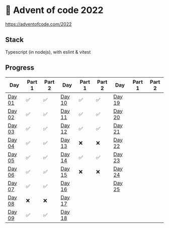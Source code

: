 # 🎄 Advent of code 2022

https://adventofcode.com/2022

## Stack

Typescript (in nodejs), with eslint & vitest

## Progress

| Day                   | Part 1 | Part 2 | Day                    | Part 1 | Part 2 | Day                    | Part 1 | Part 2 |
| --------------------- | ------ | ------ | ---------------------- | ------ | ------ | ---------------------- | ------ | ------ |
| [Day 01](./src/day_1) | ✅     | ✅     | [Day 10](./src/day_10) | ✅     | ✅     | [Day 19](./src/day_19) |        |        |
| [Day 02](./src/day_2) | ✅     | ✅     | [Day 11](./src/day_11) | ✅     | ✅     | [Day 20](./src/day_20) |        |        |
| [Day 03](./src/day_3) | ✅     | ✅     | [Day 12](./src/day_12) | ✅     | ✅     | [Day 21](./src/day_21) |        |        |
| [Day 04](./src/day_4) | ✅     | ✅     | [Day 13](./src/day_13) | ❌     | ❌     | [Day 22](./src/day_22) |        |        |
| [Day 05](./src/day_5) | ✅     | ✅     | [Day 14](./src/day_14) | ✅     | ✅     | [Day 23](./src/day_23) |        |        |
| [Day 06](./src/day_6) | ✅     | ✅     | [Day 15](./src/day_15) | ❌     | ❌     | [Day 24](./src/day_24) |        |        |
| [Day 07](./src/day_7) | ✅     | ✅     | [Day 16](./src/)       |        |        | [Day 25](./src/day_25) |        |        |
| [Day 08](./src/day_8) | ❌     | ❌     | [Day 17](./src/day_17) |        |        |                        |        |        |
| [Day 09](./src/day_9) | ✅     | ✅     | [Day 18](./src/day_18) |        |        |                        |        |        |
